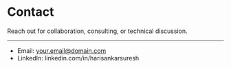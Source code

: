 # Contact

Reach out for collaboration, consulting, or technical discussion.

---

- Email: your.email@domain.com
- LinkedIn: linkedin.com/in/harisankarsuresh

